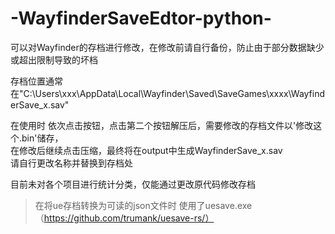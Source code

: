 # -WayfinderSaveEdtor-python-
可以对Wayfinder的存档进行修改，在修改前请自行备份，防止由于部分数据缺少或超出限制导致的坏档  

存档位置通常在"C:\Users\xxx\AppData\Local\Wayfinder\Saved\SaveGames\xxxx\WayfinderSave_x.sav"  

在使用时 依次点击按钮，点击第二个按钮解压后，需要修改的存档文件以'修改这个.bin'储存，  
在修改后继续点击压缩，最终将在output中生成WayfinderSave_x.sav   
请自行更改名称并替换到存档处  

目前未对各个项目进行统计分类，仅能通过更改原代码修改存档  


>在将ue存档转换为可读的json文件时 使用了uesave.exe     		（https://github.com/trumank/uesave-rs/）


